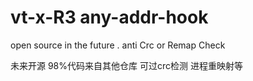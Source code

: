 # vt-x-R3 any-addr-hook
open source in  the future .  anti Crc or Remap Check

未来开源 98%代码来自其他仓库
可过crc检测 进程重映射等

